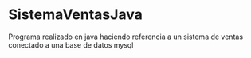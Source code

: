 # SistemaVentasJava


Programa realizado en java haciendo referencia a un sistema de ventas conectado a una base de datos mysql

